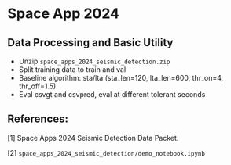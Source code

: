 # Space App 2024

## Data Processing and Basic Utility

* Unzip `space_apps_2024_seismic_detection.zip`
* Split training data to train and val
* Baseline algorithm: sta/lta (sta_len=120, lta_len=600, thr_on=4, thr_off=1.5)
* Eval csvgt and csvpred, eval at different tolerant seconds

## References:

[1] Space Apps 2024 Seismic Detection Data Packet.

[2] `space_apps_2024_seismic_detection/demo_notebook.ipynb`

